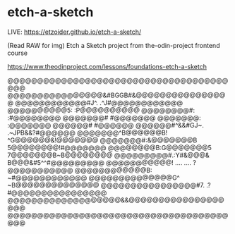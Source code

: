 # etch-a-sketch


LIVE: 
https://etzoider.github.io/etch-a-sketch/


(Read RAW for img) Etch a Sketch project from the-odin-project frontend course


https://www.theodinproject.com/lessons/foundations-etch-a-sketch




@@@@@@@@@@@@@@@@@@@@@@@@@@@@@@@@@@@@@@@@
@@@@@@@@@@@@@@@@&#BGGB#&@@@@@@@@@@@@@@@@
@@@@@@@@@@@@#J^.        .^J#@@@@@@@@@@@@
@@@@@@@@@@5:                :P@@@@@@@@@@
@@@@@@@@#:                    :#@@@@@@@@
@@@@@@@#                        #@@@@@@@
@@@@@@@:                        :@@@@@@@
@@@@@@#                          #@@@@@@
@@@@@@#^&&#GJ~.          .~JPB&&?#@@@@@@
@@@@@@@^B@@@@@@B!      ^G@@@@@@&!@@@@@@@
@@@@@@@#:&@@@@@@@B    5@@@@@@@@!#@@@@@@@
@@@@@@@@B:G@@@@@@@5  7@@@@@@@B~B@@@@@@@@
@@@@@@@@@#.:Y#&@@@&  B@@@&#5^^#@@@@@@@@@
@@@@@@@@@@@!   ....  ....   ?@@@@@@@@@@@
@@@@@@@@@@@@B:            ~#@@@@@@@@@@@@
@@@@@@@@@@@@@@G^        ~B@@@@@@@@@@@@@@
@@@@@@@@@@@@@@@@#7.  .?#@@@@@@@@@@@@@@@@
@@@@@@@@@@@@@@@@@@@&&@@@@@@@@@@@@@@@@@@@
@@@@@@@@@@@@@@@@@@@@@@@@@@@@@@@@@@@@@@@@
